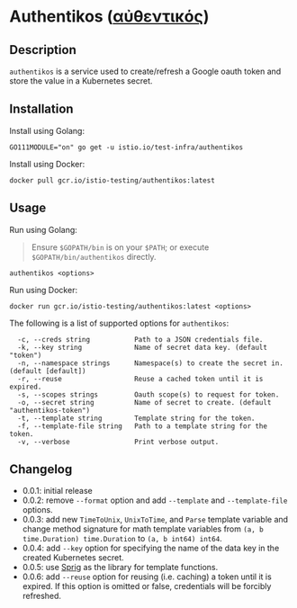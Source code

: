 # Authentikos ([αὐθεντικός](https://en.wikipedia.org/wiki/Authentication))

## Description

`authentikos` is a service used to create/refresh a Google oauth token and store the value in a Kubernetes secret.

## Installation

Install using Golang:

```shell
GO111MODULE="on" go get -u istio.io/test-infra/authentikos
```

Install using Docker:

```shell
docker pull gcr.io/istio-testing/authentikos:latest
```

## Usage

Run using Golang:
> Ensure `$GOPATH/bin` is on your `$PATH`; or execute `$GOPATH/bin/authentikos` directly.

```shell
authentikos <options>
```

Run using Docker:

```shell
docker run gcr.io/istio-testing/authentikos:latest <options>
```

The following is a list of supported options for `authentikos`:

```console
  -c, --creds string           Path to a JSON credentials file.
  -k, --key string             Name of secret data key. (default "token")
  -n, --namespace strings      Namespace(s) to create the secret in. (default [default])
  -r, --reuse                  Reuse a cached token until it is expired.
  -s, --scopes strings         Oauth scope(s) to request for token.
  -o, --secret string          Name of secret to create. (default "authentikos-token")
  -t, --template string        Template string for the token.
  -f, --template-file string   Path to a template string for the token.
  -v, --verbose                Print verbose output.
```

## Changelog

- 0.0.1: initial release
- 0.0.2: remove `--format` option and add `--template` and `--template-file` options.
- 0.0.3: add new `TimeToUnix`, `UnixToTime`, and `Parse` template variable and change method signature for math template variables from `(a, b time.Duration) time.Duration` to `(a, b int64) int64`.
- 0.0.4: add `--key` option for specifying the name of the data key in the created Kubernetes secret.
- 0.0.5: use [Sprig](http://masterminds.github.io/sprig/) as the library for template functions.
- 0.0.6: add `--reuse` option for reusing (i.e. caching) a token until it is expired. If this option is omitted or false, credentials will be forcibly refreshed.
